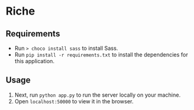 # Riche

## Requirements

- Run `> choco install sass` to install Sass.
- Run `pip install -r requirements.txt` to install the dependencies for this application.

## Usage

1. Next, run `python app.py` to run the server locally on your machine.
2. Open `localhost:50000` to view it in the browser.
